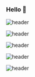 ### Hello 👋

<!--
**eunjiP/eunjiP** is a ✨ _special_ ✨ repository because its `README.md` (this file) appears on your GitHub profile.

Here are some ideas to get you started:

- 🔭 I’m currently working on ...
- 🌱 I’m currently learning ...
- 👯 I’m looking to collaborate on ...
- 🤔 I’m looking for help with ...
- 💬 Ask me about ...
- 📫 How to reach me: ...
- 😄 Pronouns: ...
- ⚡ Fun fact: ...
-->

<!-- <h3 align="center"><b>🛠 Tech Stack 🛠</b></h3> -->
![header](https://capsule-render.vercel.app/api?type=rounded&color=gradient&text=%20Hello%20&height=300&fontSize=100&textBg=true&animation=fadeIn)

![header](https://capsule-render.vercel.app/api?type=rounded&color=gradient&text=%20Hello%20&height=300&fontSize=100&textBg=true&animation=scaleIn)

![header](https://capsule-render.vercel.app/api?type=rounded&color=gradient&text=%20Hello%20&height=300&fontSize=100&textBg=true&animation=blink)

![header](https://capsule-render.vercel.app/api?type=rounded&color=gradient&text=%20Hello%20&height=300&fontSize=100&textBg=true&animation=blinking)

![header](https://capsule-render.vercel.app/api?type=rounded&color=gradient&text=%20Hello%20&height=300&fontSize=100&textBg=true&animation=twinkling)
